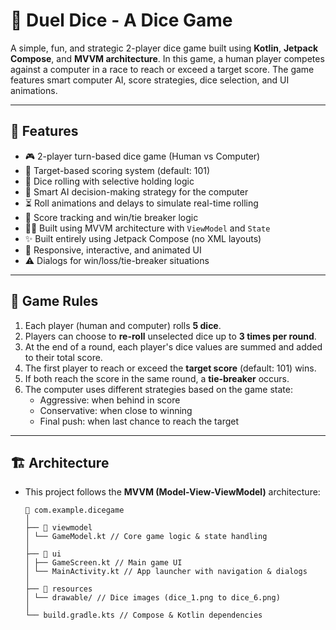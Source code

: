 # 🎲 Duel Dice - A Dice Game

A simple, fun, and strategic 2-player dice game built using **Kotlin**, **Jetpack Compose**, and **MVVM architecture**. In this game, a human player competes against a computer in a race to reach or exceed a target score. The game features smart computer AI, score strategies, dice selection, and UI animations.

---

## 🚀 Features

- 🎮 2-player turn-based dice game (Human vs Computer)
- 🎯 Target-based scoring system (default: 101)
- 🎲 Dice rolling with selective holding logic
- 🧠 Smart AI decision-making strategy for the computer
- ⏳ Roll animations and delays to simulate real-time rolling
- 🧮 Score tracking and win/tie breaker logic
- 🧑‍💻 Built using MVVM architecture with `ViewModel` and `State`
- ✨ Built entirely using Jetpack Compose (no XML layouts)
- 📱 Responsive, interactive, and animated UI
- ⚠️ Dialogs for win/loss/tie-breaker situations

---

## 🧩 Game Rules

1. Each player (human and computer) rolls **5 dice**.
2. Players can choose to **re-roll** unselected dice up to **3 times per round**.
3. At the end of a round, each player's dice values are summed and added to their total score.
4. The first player to reach or exceed the **target score** (default: 101) wins.
5. If both reach the score in the same round, a **tie-breaker** occurs.
6. The computer uses different strategies based on the game state:
   - Aggressive: when behind in score
   - Conservative: when close to winning
   - Final push: when last chance to reach the target

---


## 🏗️ Architecture

- This project follows the **MVVM (Model-View-ViewModel)** architecture:

   ```
   📁 com.example.dicegame
   │
   ├── 📁 viewmodel
   │ └── GameModel.kt // Core game logic & state handling
   │
   ├── 📁 ui
   │ ├── GameScreen.kt // Main game UI
   │ └── MainActivity.kt // App launcher with navigation & dialogs
   │
   ├── 📁 resources
   │ └── drawable/ // Dice images (dice_1.png to dice_6.png)
   │
   └── build.gradle.kts // Compose & Kotlin dependencies
